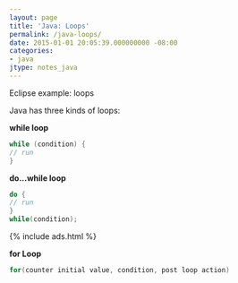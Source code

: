 ```yaml
---
layout: page
title: 'Java: Loops'
permalink: /java-loops/
date: 2015-01-01 20:05:39.000000000 -08:00
categories:
- java
jtype: notes_java
---
```


Eclipse example: loops

Java has three kinds of loops:

**while loop**

```java
while (condition) {
// run
}
```

**do...while loop**

```java
do {
// run
}
while(condition);
```

{% include ads.html %}

**for Loop**

```java
for(counter initial value, condition, post loop action)
```
